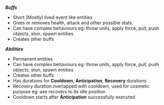 **_Buffs_**
* Short (Mostly) lived event like entities
* Gives or removes health, attack and other possible stats.
* Can have complex behaviours eg: throw units, apply force, pull, push objects, stun, spawn entities
* Creates other buffs

**_Abilities_**
* Permanent entities
* Can have complex behaviours eg: throw units, apply force, pull, push objects, stun, spawn entities
* Creates other buffs
* Has durations for **Cooldown**, **Anticipation**, **Recovery** durations
* Recovery duration overlapped with cooldown, used for cosmetic purpose eg: axe recovers to its idle position
* Cooldown starts after **Anticipation** successfully executed
